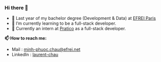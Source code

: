 ### Hi there 👋

- 🏫 Last year of my bachelor degree (Development & Data) at [EFREI Paris](https://www.efrei.fr/programmes-experts/bachelor-concepteur-developpeur/)
- 🌱 I’m currently learning to be a full-stack developer.
- 🏢 Currently an intern at [Pratico](https://pratico.live/) as a full-stack developer.

**📫 How to reach me:**

- Mail : minh-phuoc.chau@efrei.net
- LinkedIn : [laurent-chau](https://www.linkedin.com/in/laurent-chau/)
